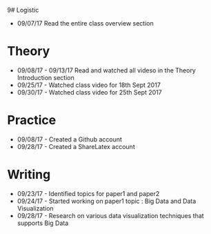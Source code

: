 

9# Logistic

* 09/07/17 Read the entire class overview section 

# Theory

* 09/08/17 - 09/13/17 Read and watched all videso in the Theory Introduction section
* 09/25/17 - Watched class video for 18th Sept 2017
* 09/30/17 - Watched class video for 25th Sept 2017

# Practice

* 09/08/17 - Created a Github account
* 09/28/17 - Created a ShareLatex account

# Writing

* 09/23/17 - Identified topics for paper1 and paper2 
* 09/24/17 - Started working on paper1 topic : Big Data and Data Visualization
* 09/28/17 - Research on various data visualization techniques that supports Big Data
